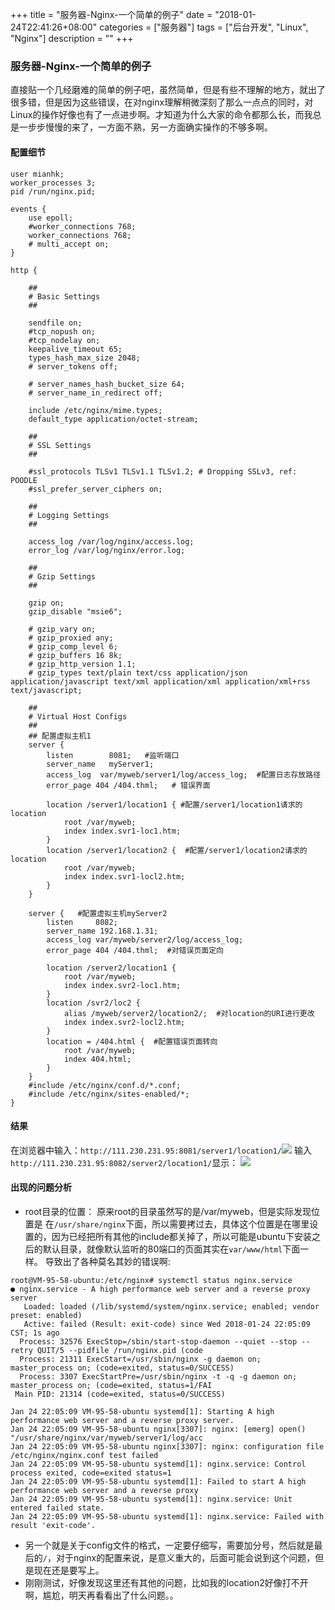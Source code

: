 +++
title = "服务器-Nginx-一个简单的例子"
date = "2018-01-24T22:41:26+08:00"
categories = ["服务器"]
tags = ["后台开发", "Linux", "Nginx"]
description = ""
+++

### 服务器-Nginx-一个简单的例子
直接贴一个几经磨难的简单的例子吧，虽然简单，但是有些不理解的地方，就出了很多错，但是因为这些错误，在对nginx理解稍微深刻了那么一点点的同时，对Linux的操作好像也有了一点进步啊。才知道为什么大家的命令都那么长，而我总是一步步慢慢的来了，一方面不熟，另一方面确实操作的不够多啊。

#### 配置细节
```
user mianhk;
worker_processes 3;
pid /run/nginx.pid;

events {
    use epoll;
    #worker_connections 768;
    worker_connections 768;
    # multi_accept on;
}

http {

    ##
    # Basic Settings
    ##

    sendfile on;
    #tcp_nopush on;
    #tcp_nodelay on;
    keepalive_timeout 65;
    types_hash_max_size 2048;
    # server_tokens off;

    # server_names_hash_bucket_size 64;
    # server_name_in_redirect off;

    include /etc/nginx/mime.types;
    default_type application/octet-stream;

    ##
    # SSL Settings
    ##

    #ssl_protocols TLSv1 TLSv1.1 TLSv1.2; # Dropping SSLv3, ref: POODLE
    #ssl_prefer_server_ciphers on;

    ##
    # Logging Settings
    ##

    access_log /var/log/nginx/access.log;
    error_log /var/log/nginx/error.log;

    ##
    # Gzip Settings
    ##

    gzip on;
    gzip_disable "msie6";

    # gzip_vary on;
    # gzip_proxied any;
    # gzip_comp_level 6;
    # gzip_buffers 16 8k;
    # gzip_http_version 1.1;
    # gzip_types text/plain text/css application/json application/javascript text/xml application/xml application/xml+rss text/javascript;

    ##
    # Virtual Host Configs
    ##
    ## 配置虚拟主机1
    server {
        listen        8081;   #监听端口
        server_name   myServer1;
        access_log  var/myweb/server1/log/access_log;  #配置日志存放路径
        error_page 404 /404.thml;   # 错误界面

        location /server1/location1 { #配置/server1/location1请求的location
            root /var/myweb;
            index index.svr1-loc1.htm;
        }
        location /server1/location2 {  #配置/server1/location2请求的location
            root /var/myweb;
            index index.svr1-locl2.htm;
        }
    }

    server {   #配置虚拟主机myServer2
        listen     8082;
        server_name 192.168.1.31;
        access_log var/myweb/server2/log/access_log;
        error_page 404 /404.thml;  #对错误页面定向

        location /server2/location1 {
            root /var/myweb;
            index index.svr2-loc1.htm;
        }
        location /svr2/loc2 {
            alias /myweb/server2/location2/;  #对location的URI进行更改
            index index.svr2-locl2.htm;
        }
        location = /404.html {  #配置错误页面转向
            root /var/myweb;
            index 404.html;
        }
    }
    #include /etc/nginx/conf.d/*.conf;
    #include /etc/nginx/sites-enabled/*;
}

```

#### 结果
在浏览器中输入：`http://111.230.231.95:8081/server1/location1/`![](https://blog-1252063226.cosbj.myqcloud.com/server/002001.jpg?raw=true)
输入`http://111.230.231.95:8082/server2/location1/`显示：
![](https://blog-1252063226.cosbj.myqcloud.com/server/002002.jpg?raw=true)

#### 出现的问题分析
* root目录的位置：
  原来root的目录虽然写的是/var/myweb，但是实际发现位置是 在`/usr/share/nginx`下面，所以需要拷过去，具体这个位置是在哪里设置的，因为已经把所有其他的include都关掉了，所以可能是ubuntu下安装之后的默认目录，就像默认监听的80端口的页面其实在`var/www/html`下面一样。 导致出了各种莫名其妙的错误啊:
```
root@VM-95-58-ubuntu:/etc/nginx# systemctl status nginx.service
● nginx.service - A high performance web server and a reverse proxy server
   Loaded: loaded (/lib/systemd/system/nginx.service; enabled; vendor preset: enabled)
   Active: failed (Result: exit-code) since Wed 2018-01-24 22:05:09 CST; 1s ago
  Process: 32576 ExecStop=/sbin/start-stop-daemon --quiet --stop --retry QUIT/5 --pidfile /run/nginx.pid (code
  Process: 21311 ExecStart=/usr/sbin/nginx -g daemon on; master_process on; (code=exited, status=0/SUCCESS)
  Process: 3307 ExecStartPre=/usr/sbin/nginx -t -q -g daemon on; master_process on; (code=exited, status=1/FAI
 Main PID: 21314 (code=exited, status=0/SUCCESS)

Jan 24 22:05:09 VM-95-58-ubuntu systemd[1]: Starting A high performance web server and a reverse proxy server.
Jan 24 22:05:09 VM-95-58-ubuntu nginx[3307]: nginx: [emerg] open() "/usr/share/nginx/var/myweb/server1/log/acc
Jan 24 22:05:09 VM-95-58-ubuntu nginx[3307]: nginx: configuration file /etc/nginx/nginx.conf test failed
Jan 24 22:05:09 VM-95-58-ubuntu systemd[1]: nginx.service: Control process exited, code=exited status=1
Jan 24 22:05:09 VM-95-58-ubuntu systemd[1]: Failed to start A high performance web server and a reverse proxy
Jan 24 22:05:09 VM-95-58-ubuntu systemd[1]: nginx.service: Unit entered failed state.
Jan 24 22:05:09 VM-95-58-ubuntu systemd[1]: nginx.service: Failed with result 'exit-code'.
```

* 另一个就是关于config文件的格式，一定要仔细写，需要加分号，然后就是最后的`/`，对于nginx的配置来说，是意义重大的，后面可能会说到这个问题，但是现在还是要写上。
* 刚刚测试，好像发现这里还有其他的问题，比如我的location2好像打不开啊，尴尬，明天再看看出了什么问题。。

